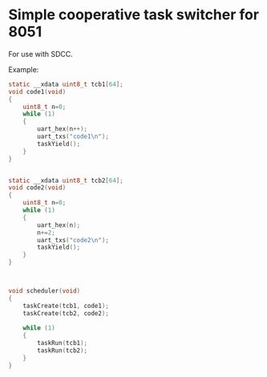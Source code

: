 Simple cooperative task switcher for 8051
=========================================

For use with SDCC.

Example:


```C
static __xdata uint8_t tcb1[64];
void code1(void)
{
	uint8_t n=0;
	while (1)
	{
		uart_hex(n++);
		uart_txs("code1\n");
		taskYield();
	}
}


static __xdata uint8_t tcb2[64];
void code2(void)
{
	uint8_t n=0;
	while (1)
	{
		uart_hex(n);
		n+=2;
		uart_txs("code2\n");
		taskYield();
	}
}



void scheduler(void)
{
	taskCreate(tcb1, code1);
	taskCreate(tcb2, code2);
	
	while (1)
	{
		taskRun(tcb1);
		taskRun(tcb2);
	}
}

```
